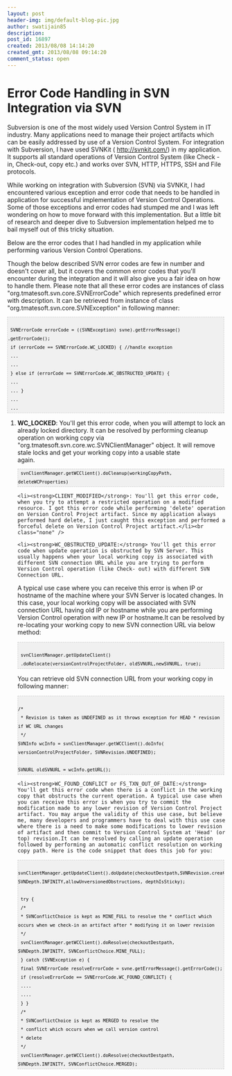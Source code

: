 ```yaml
---
layout: post
header-img: img/default-blog-pic.jpg
author: swatijain85
description: 
post_id: 16897
created: 2013/08/08 14:14:20
created_gmt: 2013/08/08 09:14:20
comment_status: open
---
```


# Error Code Handling in SVN Integration via SVN

<div title="Page 1">
<div>

Subversion is one of the most widely used Version Control System in IT industry. Many applications need to manage their project artifacts which can be easily addressed by use of a Version Control System. For integration with Subversion, I have used SVNKit ( <a href="http://svnkit.com">http://svnkit.com/</a>) in my application. It supports all standard operations of Version Control System (like Check -in, Check-out, copy etc.) and works over SVN, HTTP, HTTPS, SSH and File protocols.

While working on integration with Subversion (SVN) via SVNKit, I had encountered various exception and error code that needs to be handled in application for successful implementation of Version Control Operations. Some of those exceptions and error codes had stumped me and I was left wondering on how to move forward with this implementation. But a little bit of research and deeper dive to Subversion implementation helped me to bail myself out of this tricky situation.

Below are the error codes that I had handled in my application while performing various Version Control Operations.
<!--more--> Though the below described SVN error codes are few in number and doesn't cover all, but it covers the common error codes that you'll encounter during the integration and it will also give you a fair idea on how to handle them. Please note that all these error codes are instances of class "org.tmatesoft.svn.core.SVNErrorCode" which represents predefined error with description. It can be retrieved from instance of class "org.tmatesoft.svn.core.SVNException" in following manner:
<pre style="font-family: arial; font-size: 12px; border: 1px dashed #CCCCCC; width: 99%; height: auto; overflow: auto; background: #f0f0f0; ;background-image: url('http://2.bp.blogspot.com/_z5ltvMQPaa8/SjJXr_U2YBI/AAAAAAAAAAM/46OqEP32CJ8/s320/codebg.gif'); padding: 0px; color: #000000; text-align: left; line-height: 20px;"><code style="color: #000000; word-wrap: normal;">
 SVNErrorCode errorCode = ((SVNException) svne).getErrorMessage() .getErrorCode();  
 if (errorCode == SVNErrorCode.WC_LOCKED) { //handle exception  
 ...  
 ...  
 } else if (errorCode == SVNErrorCode.WC_OBSTRUCTED_UPDATE) {  
 ...  
 ... }  
 ... 
 ...  
</code></pre>
<ol>
    <li><strong>WC_LOCKED</strong>: You'll get this error code, when you will attempt to lock an already locked directory. It can be resolved by performing cleanup operation on working copy via "org.tmatesoft.svn.core.wc.SVNClientManager" object. It will remove stale locks and get your working copy into a usable state again.                            
                                                                    <pre  style="font-family:arial;font-size:12px;border:1px dashed #CCCCCC;width:99%;height:auto;overflow:auto;background:#f0f0f0;;background-image:URL(http://2.bp.blogspot.com/_z5ltvMQPaa8/SjJXr_U2YBI/AAAAAAAAAAM/46OqEP32CJ8/s320/codebg.gif);padding:0px;color:#000000;text-align:left;line-height:20px;"><code style="color:#000000;word-wrap:normal;"> svnClientManager.getWCClient().doCleanup(workingCopyPath, deleteWCProperties)  
</code></pre></li>

    <li><strong>CLIENT_MODIFIED</strong>: You'll get this error code, when you try to attempt a restricted operation on a modified resource. I got this error code while performing 'delete' operation on Version Control Project artifact. Since my application always performed hard delete, I just caught this exception and performed a forceful delete on Version Control Project artifact.</li><br class="none" />

    <li><strong>WC_OBSTRUCTED_UPDATE:</strong> You'll get this error code when update operation is obstructed by SVN Server. This usually happens when your local working copy is associated with different SVN connection URL while you are trying to perform Version Control operation (like Check- out) with different SVN Connection URL.
A typical use case where you can receive this error is when IP or hostname of the machine where your SVN Server is located changes. In this case, your local working copy will be associated with SVN connection URL having old IP or hostname while you are performing Version Control operation with new IP or hostname.It can be resolved by re-locating your working copy to new SVN connection URL via below method:
<pre  style="font-family:arial;font-size:12px;border:1px dashed #CCCCCC;width:99%;height:auto;overflow:auto;background:#f0f0f0;;background-image:URL(http://2.bp.blogspot.com/_z5ltvMQPaa8/SjJXr_U2YBI/AAAAAAAAAAM/46OqEP32CJ8/s320/codebg.gif);padding:0px;color:#000000;text-align:left;line-height:20px;"><code style="color:#000000;word-wrap:normal;">
 svnClientManager.getUpdateClient()  
 .doRelocate(versionControlProjectFolder, oldSVNURL,newSVNURL, true);
</code></pre>
You can retrieve old SVN connection URL from your working copy in following manner:
<pre  style="font-family:arial;font-size:12px;border:1px dashed #CCCCCC;width:99%;height:auto;overflow:auto;background:#f0f0f0;;background-image:URL(http://2.bp.blogspot.com/_z5ltvMQPaa8/SjJXr_U2YBI/AAAAAAAAAAM/46OqEP32CJ8/s320/codebg.gif);padding:0px;color:#000000;text-align:left;line-height:20px;"><code style="color:#000000;word-wrap:normal;">
/*  
 * Revision is taken as UNDEFINED as it throws exception for HEAD * revision if WC URL changes  
 */
SVNInfo wcInfo = svnClientManager.getWCClient().doInfo( versionControlProjectFolder, SVNRevision.UNDEFINED);

SVNURL oldSVNURL = wcInfo.getURL();  
</code></pre>
    <li><strong>WC_FOUND_CONFLICT or FS_TXN_OUT_OF_DATE:</strong> You'll get this error code when there is a conflict in the working copy that obstructs the current operation. A typical use case when you can receive this error is when you try to commit the modification made to any lower revision of Version Control Project artifact. You may argue the validity of this use case, but believe me, many developers and programmers have to deal with this use case where there is a need to make some modifications to lower revision of artifact and then commit to Version Control System at 'Head' (or top) revision.It can be resolved by calling an update operation followed by performing an automatic conflict resolution on working copy path. Here is the code snippet that does this job for you:
<pre  style="font-family:arial;font-size:12px;border:1px dashed #CCCCCC;width:99%;height:auto;overflow:auto;background:#f0f0f0;;background-image:URL(http://2.bp.blogspot.com/_z5ltvMQPaa8/SjJXr_U2YBI/AAAAAAAAAAM/46OqEP32CJ8/s320/codebg.gif);padding:0px;color:#000000;text-align:left;line-height:20px;"><code style="color:#000000;word-wrap:normal;">   svnClientManager.getUpdateClient().doUpdate(checkoutDestpath,SVNRevision.create(-1), SVNDepth.INFINITY,allowUnversionedObstructions, depthIsSticky); 

 try {  
 /*  
 * SVNConflictChoice is kept as MINE_FULL to resolve the * conflict which occurs when we check-in an artifact after * modifying it on lower revision  
 */  
 svnClientManager.getWCClient().doResolve(checkoutDestpath, SVNDepth.INFINITY, SVNConflictChoice.MINE_FULL);  
 } catch (SVNException e) {  
 final SVNErrorCode resolveErrorCode = svne.getErrorMessage().getErrorCode();  
 if (resolveErrorCode == SVNErrorCode.WC_FOUND_CONFLICT) { 
 ....
 .... 
 } }  
 /*  
 * SVNConflictChoice is kept as MERGED to resolve the  
 * conflict which occurs when we call version control  
 * delete  
 */  
 svnClientManager.getWCClient().doResolve(checkoutDestpath, SVNDepth.INFINITY, SVNConflictChoice.MERGED);  
</code></pre>